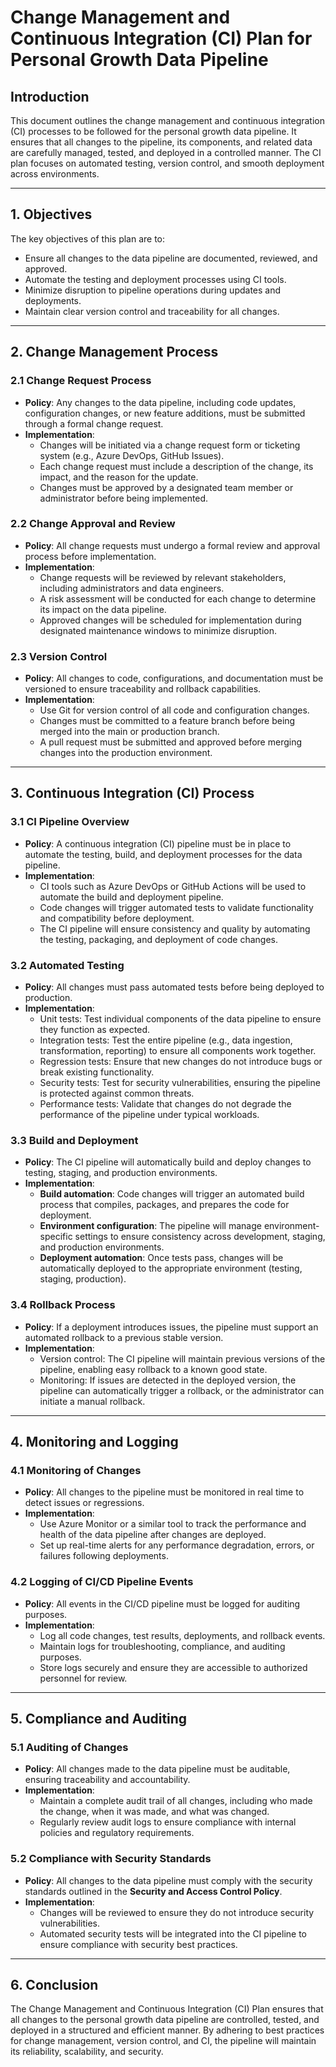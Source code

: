 # **Change Management and Continuous Integration (CI) Plan for Personal Growth Data Pipeline**

## **Introduction**
This document outlines the change management and continuous integration (CI) processes to be followed for the personal growth data pipeline. It ensures that all changes to the pipeline, its components, and related data are carefully managed, tested, and deployed in a controlled manner. The CI plan focuses on automated testing, version control, and smooth deployment across environments.

---

## **1. Objectives**
The key objectives of this plan are to:
- Ensure all changes to the data pipeline are documented, reviewed, and approved.
- Automate the testing and deployment processes using CI tools.
- Minimize disruption to pipeline operations during updates and deployments.
- Maintain clear version control and traceability for all changes.

---

## **2. Change Management Process**

### **2.1 Change Request Process**
- **Policy**: Any changes to the data pipeline, including code updates, configuration changes, or new feature additions, must be submitted through a formal change request.
- **Implementation**:
  - Changes will be initiated via a change request form or ticketing system (e.g., Azure DevOps, GitHub Issues).
  - Each change request must include a description of the change, its impact, and the reason for the update.
  - Changes must be approved by a designated team member or administrator before being implemented.

### **2.2 Change Approval and Review**
- **Policy**: All change requests must undergo a formal review and approval process before implementation.
- **Implementation**:
  - Change requests will be reviewed by relevant stakeholders, including administrators and data engineers.
  - A risk assessment will be conducted for each change to determine its impact on the data pipeline.
  - Approved changes will be scheduled for implementation during designated maintenance windows to minimize disruption.

### **2.3 Version Control**
- **Policy**: All changes to code, configurations, and documentation must be versioned to ensure traceability and rollback capabilities.
- **Implementation**:
  - Use Git for version control of all code and configuration changes.
  - Changes must be committed to a feature branch before being merged into the main or production branch.
  - A pull request must be submitted and approved before merging changes into the production environment.

---

## **3. Continuous Integration (CI) Process**

### **3.1 CI Pipeline Overview**
- **Policy**: A continuous integration (CI) pipeline must be in place to automate the testing, build, and deployment processes for the data pipeline.
- **Implementation**:
  - CI tools such as Azure DevOps or GitHub Actions will be used to automate the build and deployment pipeline.
  - Code changes will trigger automated tests to validate functionality and compatibility before deployment.
  - The CI pipeline will ensure consistency and quality by automating the testing, packaging, and deployment of code changes.

### **3.2 Automated Testing**
- **Policy**: All changes must pass automated tests before being deployed to production.
- **Implementation**:
  - Unit tests: Test individual components of the data pipeline to ensure they function as expected.
  - Integration tests: Test the entire pipeline (e.g., data ingestion, transformation, reporting) to ensure all components work together.
  - Regression tests: Ensure that new changes do not introduce bugs or break existing functionality.
  - Security tests: Test for security vulnerabilities, ensuring the pipeline is protected against common threats.
  - Performance tests: Validate that changes do not degrade the performance of the pipeline under typical workloads.

### **3.3 Build and Deployment**
- **Policy**: The CI pipeline will automatically build and deploy changes to testing, staging, and production environments.
- **Implementation**:
  - **Build automation**: Code changes will trigger an automated build process that compiles, packages, and prepares the code for deployment.
  - **Environment configuration**: The pipeline will manage environment-specific settings to ensure consistency across development, staging, and production environments.
  - **Deployment automation**: Once tests pass, changes will be automatically deployed to the appropriate environment (testing, staging, production).

### **3.4 Rollback Process**
- **Policy**: If a deployment introduces issues, the pipeline must support an automated rollback to a previous stable version.
- **Implementation**:
  - Version control: The CI pipeline will maintain previous versions of the pipeline, enabling easy rollback to a known good state.
  - Monitoring: If issues are detected in the deployed version, the pipeline can automatically trigger a rollback, or the administrator can initiate a manual rollback.

---

## **4. Monitoring and Logging**

### **4.1 Monitoring of Changes**
- **Policy**: All changes to the pipeline must be monitored in real time to detect issues or regressions.
- **Implementation**:
  - Use Azure Monitor or a similar tool to track the performance and health of the data pipeline after changes are deployed.
  - Set up real-time alerts for any performance degradation, errors, or failures following deployments.

### **4.2 Logging of CI/CD Pipeline Events**
- **Policy**: All events in the CI/CD pipeline must be logged for auditing purposes.
- **Implementation**:
  - Log all code changes, test results, deployments, and rollback events.
  - Maintain logs for troubleshooting, compliance, and auditing purposes.
  - Store logs securely and ensure they are accessible to authorized personnel for review.

---

## **5. Compliance and Auditing**

### **5.1 Auditing of Changes**
- **Policy**: All changes made to the data pipeline must be auditable, ensuring traceability and accountability.
- **Implementation**:
  - Maintain a complete audit trail of all changes, including who made the change, when it was made, and what was changed.
  - Regularly review audit logs to ensure compliance with internal policies and regulatory requirements.

### **5.2 Compliance with Security Standards**
- **Policy**: All changes to the data pipeline must comply with the security standards outlined in the **Security and Access Control Policy**.
- **Implementation**:
  - Changes will be reviewed to ensure they do not introduce security vulnerabilities.
  - Automated security tests will be integrated into the CI pipeline to ensure compliance with security best practices.

---

## **6. Conclusion**
The Change Management and Continuous Integration (CI) Plan ensures that all changes to the personal growth data pipeline are controlled, tested, and deployed in a structured and efficient manner. By adhering to best practices for change management, version control, and CI, the pipeline will maintain its reliability, scalability, and security.

